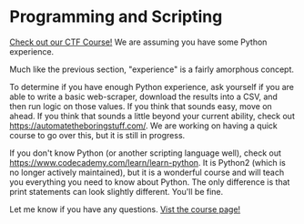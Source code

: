 # Programming and Scripting 

[Check out our CTF Course!](https://academy.hoppersroppers.org/mod/page/view.php?id=566)
We are assuming you have some Python experience. 

Much like the previous section, "experience" is a fairly amorphous concept. 

To determine if you have enough Python experience, ask yourself if you are able to write a basic web-scraper, download the results into a CSV, and then run logic on those values. If you think that sounds easy, move on ahead. If you think that sounds a little beyond your current ability, check out <https://automatetheboringstuff.com/>. We are working on having a quick course to go over this, but it is still in progress. 

If you don't know Python (or another scripting language well), check out <https://www.codecademy.com/learn/learn-python>. It is Python2 (which is no longer actively maintained), but it is a wonderful course and will teach you everything you need to know about Python. The only difference is that print statements can look slightly different. You'll be fine. 

Let me know if you have any questions. 
[Vist the course page!](https://academy.hoppersroppers.org/mod/page/view.php?id=566)
